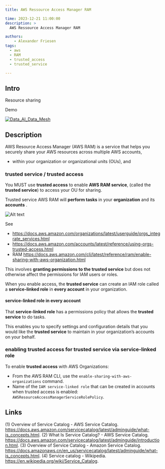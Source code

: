 ```yaml
---
title: AWS Ressource Access Manager RAM

time: 2023-12-21 11:00:00
description: >
  AWS Ressource Access Manager RAM

authors:
    - Alexander Friesen
tags:
  - aws
  - RAM
  - trusted_access
  - trusted_service

---
```


## Intro

Resource sharing


Demo

[![Data_AI_Data_Mesh](https://img.youtube.com/vi/KL9SICG52zY/0.jpg)](http://www.youtube.com/watch?v=KL9SICG52zY "Data+AI Data Mesh")

## Description

AWS Resource Access Manager (AWS RAM) is a service that helps you securely share your AWS resources across multiple AWS accounts, 

 - within your organization or organizational units (OUs), and
 

### trusted service / trusted access


You MUST use **trusted access** to enable **AWS RAM service**,  (called the **trusted service**) to access your OU for sharing.

Trusted service AWS RAM will **perform tasks** in your **organization** and its **accounts** . 

![Alt text](https://s3.eu-central-1.amazonaws.com/alf-digital-wiki-pics/sharex/KlYmgUmetQ.png)

See 
- <https://docs.aws.amazon.com/organizations/latest/userguide/orgs_integrate_services.html>
- <https://docs.aws.amazon.com/accounts/latest/reference/using-orgs-trusted-access.html>
- RAM <https://docs.aws.amazon.com/cli/latest/reference/ram/enable-sharing-with-aws-organization.html>


This involves **granting permissions to the trusted service** but does not otherwise affect the permissions for IAM users or roles.

When you enable access, the **trusted service** can create an IAM role called a **service-linked role** in **every account** in your organization.

#### service-linked role in every account

That **service-linked role** has a permissions policy that allows the **trusted service** to do tasks. 

This enables you to specify settings and configuration details that you would like the **trusted service** to maintain in your organization’s accounts on your behalf.


### enabling trusted access for trusted service via service-linked role

To enable **trusted access** with AWS Organizations:

 - From the AWS RAM CLI, use the `enable-sharing-with-aws-organizations` command.
 - Name of the `IAM service-linked role` that can be created in accounts when trusted access is enabled: 
`AWSResourceAccessManagerServiceRolePolicy`.



## Links

(1) Overview of Service Catalog - AWS Service Catalog. https://docs.aws.amazon.com/servicecatalog/latest/adminguide/what-is_concepts.html.
(2) What Is Service Catalog? - AWS Service Catalog. https://docs.aws.amazon.com/servicecatalog/latest/adminguide/introduction.html.
(3) Overview of Service Catalog - Amazon Service Catalog. https://docs.amazonaws.cn/en_us/servicecatalog/latest/adminguide/what-is_concepts.html.
(4) Service catalog - Wikipedia. https://en.wikipedia.org/wiki/Service_Catalog.
